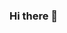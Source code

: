 ### Hi there 👋

<!--
**jonasjss/jonasjss** is a ✨ _special_ ✨ repository because its `README.md` (this file) appears on your GitHub profile.

Here are some ideas to get you started:
# 💫 About Me:
💻 | Computer Technician by Instituto Federal do Amazonas - IFAM.<br>🎓 | Currently studying Computer Engineering at the UNINORTE.<br>🔵 | Connect with me a https://www.linkedin.com/in/jonas-santos-jss/


## 🌐 Socials:
[![Instagram](https://img.shields.io/badge/Instagram-%23E4405F.svg?logo=Instagram&logoColor=white)](https://instagram.com/jonas.jss) [![LinkedIn](https://img.shields.io/badge/LinkedIn-%230077B5.svg?logo=linkedin&logoColor=white)](https://linkedin.com/in/Computer Technician by Instituto Federal do Amazonas - IFAM. Currently studying Computer Engineering at the UNINORTE. Connect with me a https://www.linkedin.com/in/jonas-santos-jss/) 

# 💻 Tech Stack:
![C](https://img.shields.io/badge/c-%2300599C.svg?style=for-the-badge&logo=c&logoColor=white) ![C#](https://img.shields.io/badge/c%23-%23239120.svg?style=for-the-badge&logo=c-sharp&logoColor=white) ![C++](https://img.shields.io/badge/c++-%2300599C.svg?style=for-the-badge&logo=c%2B%2B&logoColor=white) ![JavaScript](https://img.shields.io/badge/javascript-%23323330.svg?style=for-the-badge&logo=javascript&logoColor=%23F7DF1E) ![HTML5](https://img.shields.io/badge/html5-%23E34F26.svg?style=for-the-badge&logo=html5&logoColor=white) ![Java](https://img.shields.io/badge/java-%23ED8B00.svg?style=for-the-badge&logo=java&logoColor=white) ![CSS3](https://img.shields.io/badge/css3-%231572B6.svg?style=for-the-badge&logo=css3&logoColor=white) ![Kotlin](https://img.shields.io/badge/kotlin-%230095D5.svg?style=for-the-badge&logo=kotlin&logoColor=white) ![Python](https://img.shields.io/badge/python-3670A0?style=for-the-badge&logo=python&logoColor=ffdd54)
# 📊 GitHub Stats:
![](https://github-readme-stats.vercel.app/api?username=jonasjss&theme=dark&hide_border=false&include_all_commits=true&count_private=true)<br/>
![](https://github-readme-streak-stats.herokuapp.com/?user=jonasjss&theme=dark&hide_border=false)<br/>
![](https://github-readme-stats.vercel.app/api/top-langs/?username=jonasjss&theme=dark&hide_border=false&include_all_commits=true&count_private=true&layout=compact)

---
[![](https://visitcount.itsvg.in/api?id=jonasjss&icon=2&color=0)](https://visitcount.itsvg.in)

<!-- Proudly created with GPRM ( https://gprm.itsvg.in ) -->
